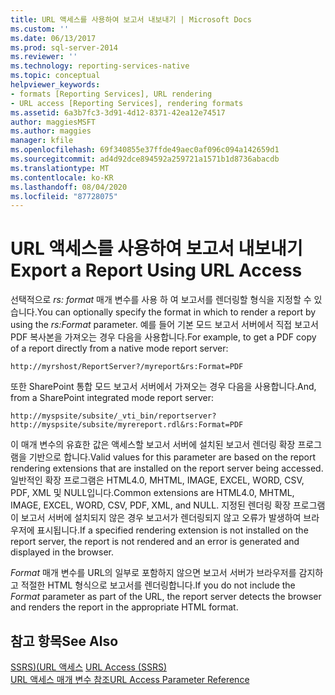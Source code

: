 ```yaml
---
title: URL 액세스를 사용하여 보고서 내보내기 | Microsoft Docs
ms.custom: ''
ms.date: 06/13/2017
ms.prod: sql-server-2014
ms.reviewer: ''
ms.technology: reporting-services-native
ms.topic: conceptual
helpviewer_keywords:
- formats [Reporting Services], URL rendering
- URL access [Reporting Services], rendering formats
ms.assetid: 6a3b7fc3-3d91-4d12-8371-42ea12e74517
author: maggiesMSFT
ms.author: maggies
manager: kfile
ms.openlocfilehash: 69f340855e37ffde49aec0af096c094a142659d1
ms.sourcegitcommit: ad4d92dce894592a259721a1571b1d8736abacdb
ms.translationtype: MT
ms.contentlocale: ko-KR
ms.lasthandoff: 08/04/2020
ms.locfileid: "87728075"
---
```

# <a name="export-a-report-using-url-access"></a><span data-ttu-id="d59b6-102">URL 액세스를 사용하여 보고서 내보내기</span><span class="sxs-lookup"><span data-stu-id="d59b6-102">Export a Report Using URL Access</span></span>
  <span data-ttu-id="d59b6-103">선택적으로 *rs: format* 매개 변수를 사용 하 여 보고서를 렌더링할 형식을 지정할 수 있습니다.</span><span class="sxs-lookup"><span data-stu-id="d59b6-103">You can optionally specify the format in which to render a report by using the *rs:Format* parameter.</span></span> <span data-ttu-id="d59b6-104">예를 들어 기본 모드 보고서 서버에서 직접 보고서 PDF 복사본을 가져오는 경우 다음을 사용합니다.</span><span class="sxs-lookup"><span data-stu-id="d59b6-104">For example, to get a PDF copy of a report directly from a native mode report server:</span></span>  
  
```  
http://myrshost/ReportServer?/myreport&rs:Format=PDF  
```  
  
 <span data-ttu-id="d59b6-105">또한 SharePoint 통합 모드 보고서 서버에서 가져오는 경우 다음을 사용합니다.</span><span class="sxs-lookup"><span data-stu-id="d59b6-105">And, from a SharePoint integrated mode report server:</span></span>  
  
```  
http://myspsite/subsite/_vti_bin/reportserver?http://myspsite/subsite/myrereport.rdl&rs:Format=PDF  
```  
  
 <span data-ttu-id="d59b6-106">이 매개 변수의 유효한 값은 액세스할 보고서 서버에 설치된 보고서 렌더링 확장 프로그램을 기반으로 합니다.</span><span class="sxs-lookup"><span data-stu-id="d59b6-106">Valid values for this parameter are based on the report rendering extensions that are installed on the report server being accessed.</span></span> <span data-ttu-id="d59b6-107">일반적인 확장 프로그램은 HTML4.0, MHTML, IMAGE, EXCEL, WORD, CSV, PDF, XML 및 NULL입니다.</span><span class="sxs-lookup"><span data-stu-id="d59b6-107">Common extensions are HTML4.0, MHTML, IMAGE, EXCEL, WORD, CSV, PDF, XML, and NULL.</span></span> <span data-ttu-id="d59b6-108">지정된 렌더링 확장 프로그램이 보고서 서버에 설치되지 않은 경우 보고서가 렌더링되지 않고 오류가 발생하여 브라우저에 표시됩니다.</span><span class="sxs-lookup"><span data-stu-id="d59b6-108">If a specified rendering extension is not installed on the report server, the report is not rendered and an error is generated and displayed in the browser.</span></span>  
  
 <span data-ttu-id="d59b6-109">*Format* 매개 변수를 URL의 일부로 포함하지 않으면 보고서 서버가 브라우저를 감지하고 적절한 HTML 형식으로 보고서를 렌더링합니다.</span><span class="sxs-lookup"><span data-stu-id="d59b6-109">If you do not include the *Format* parameter as part of the URL, the report server detects the browser and renders the report in the appropriate HTML format.</span></span>  
  
## <a name="see-also"></a><span data-ttu-id="d59b6-110">참고 항목</span><span class="sxs-lookup"><span data-stu-id="d59b6-110">See Also</span></span>  
 <span data-ttu-id="d59b6-111">[SSRS&#41;&#40;URL 액세스](url-access-ssrs.md) </span><span class="sxs-lookup"><span data-stu-id="d59b6-111">[URL Access &#40;SSRS&#41;](url-access-ssrs.md) </span></span>  
 [<span data-ttu-id="d59b6-112">URL 액세스 매개 변수 참조</span><span class="sxs-lookup"><span data-stu-id="d59b6-112">URL Access Parameter Reference</span></span>](url-access-parameter-reference.md)  
  
  
